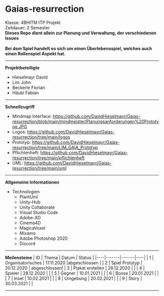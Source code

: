 # Gaias-resurrection
Klasse: 4BHITM ITP Projekt<br>
Zeitdauer: 2 Semester <br>
**Dieses Repo dient allein zur Planung und Verwaltung, der verschiedenen Issues** <br><br>
**Bei dem Spiel handelt es sich um einen Überlebensspiel, welches auch einen Rollenspiel Aspekt hat.**

---

**Projektbeteiligte**
- Hieselmayr David
- Lim John
- Beckerle Florian 
- Häubl Fabian 

---

**Schnellzugriff**
- Mindmap Interface: https://github.com/DavidHieselmayr/Gaias-resurrection/blob/main/mindmeister/Planungsanforderungen%20Prototype.JPG
- Logos: https://github.com/DavidHieselmayr/Gaias-resurrection/tree/main/logos
- Prototyp: https://github.com/DavidHieselmayr/Gaias-resurrection/tree/main/LIM_GAIA_Prototyp
- Pflichtenheft: https://github.com/DavidHieselmayr/Gaias-resurrection/tree/main/pflichtenheft
- UML: https://github.com/DavidHieselmayr/Gaias-resurrection/tree/main/uml

---

**Allgemeine Informationen**
- Technologien 
    - PlantUml 
    - Unity-Hub
    - Unity Collaborate
    - Visual Studio Code 
    - Adobe-XD
    - Cinema4D
    - MagicaVoxel
    - Mixamo 
    - Adobe Photoshop 2020
    - Discord

---
**Meilensteine**
| ID | Thema | Datum | Status |
|----|-------|-------|----|
| 1  | Organisatorisches | 17.11.2020 |abgeschlossen | 
| 2  | Spiel Prototyp | 20.12.2020 | abgeschlossen|
| 3  | Plakat erstellen | 28.12.2020 |  |
| 4  | Spieler | 28.12.2020 |  |
| 5  | Gegner | 10.01.2021 |  |
| 6  | Bosse | 20.01.2021 |  |
| 7  | Insel | 10.02.2021 |  |
| 8  | Umgebung | 20.02.2021 |  |
| 9  | Story | 30.03.2021 | |


---

